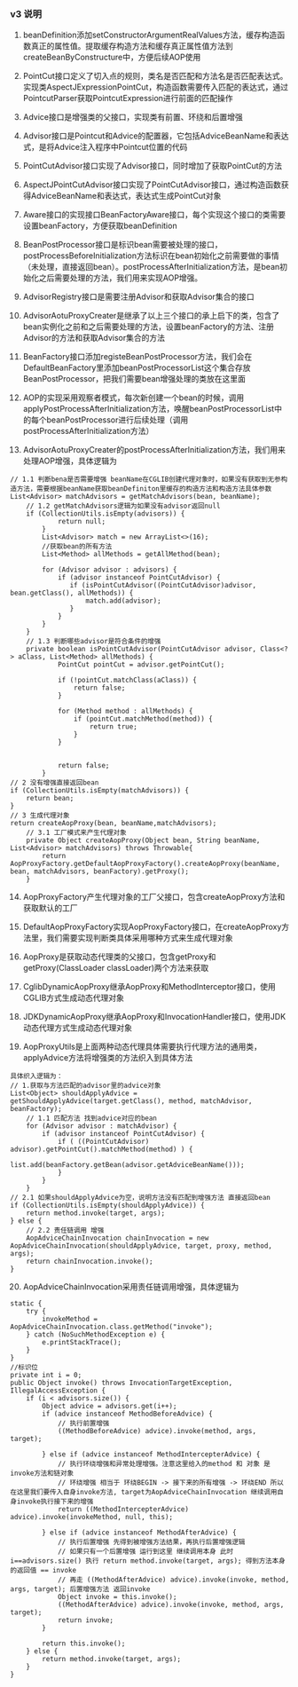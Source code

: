 ### v3 说明
1. beanDefinition添加setConstructorArgumentRealValues方法，缓存构造函数真正的属性值。提取缓存构造方法和缓存真正属性值方法到createBeanByConstructure中，方便后续AOP使用

2. PointCut接口定义了切入点的规则，类名是否匹配和方法名是否匹配表达式。实现类AspectJExpressionPointCut，构造函数需要传入匹配的表达式，通过PointcutParser获取PointcutExpression进行前面的匹配操作

3. Advice接口是增强类的父接口，实现类有前置、环绕和后置增强

4. Advisor接口是Pointcut和Advice的配置器，它包括AdviceBeanName和表达式，是将Advice注入程序中Pointcut位置的代码
5. PointCutAdvisor接口实现了Advisor接口，同时增加了获取PointCut的方法
6. AspectJPointCutAdvisor接口实现了PointCutAdvisor接口，通过构造函数获得AdviceBeanName和表达式，表达式生成PointCut对象

7. Aware接口的实现接口BeanFactoryAware接口，每个实现这个接口的类需要设置beanFactory，方便获取beanDefinition
8. BeanPostProcessor接口是标识bean需要被处理的接口，postProcessBeforeInitialization方法标识在bean初始化之前需要做的事情（未处理，直接返回bean）。postProcessAfterInitialization方法，是bean初始化之后需要处理的方法，我们用来实现AOP增强。
9. AdvisorRegistry接口是需要注册Advisor和获取Advisor集合的接口
10. AdvisorAotuProxyCreater是继承了以上三个接口的承上启下的类，包含了bean实例化之前和之后需要处理的方法，设置beanFactory的方法、注册Advisor的方法和获取Advisor集合的方法
11. BeanFactory接口添加registeBeanPostProcessor方法，我们会在DefaultBeanFactory里添加beanPostProcessorList这个集合存放BeanPostProcessor，把我们需要bean增强处理的类放在这里面
12. AOP的实现采用观察者模式，每次新创建一个bean的时候，调用applyPostProcessAfterInitialization方法，唤醒beanPostProcessorList中的每个beanPostProcessor进行后续处理（调用postProcessAfterInitialization方法）

13. AdvisorAotuProxyCreater的postProcessAfterInitialization方法，我们用来处理AOP增强，具体逻辑为
```
// 1.1 判断bena是否需要增强 beanName在CGLIB创建代理对象时，如果没有获取到无参构造方法，需要根据beanName获取beanDefiniton里缓存的构造方法和构造方法具体参数
List<Advisor> matchAdvisors = getMatchAdvisors(bean, beanName);
    // 1.2 getMatchAdvisors逻辑为如果没有advisor返回null
    if (CollectionUtils.isEmpty(advisors)) {
            return null;
        }
        List<Advisor> match = new ArrayList<>(16);
        //获取bean的所有方法
        List<Method> allMethods = getAllMethod(bean);

        for (Advisor advisor : advisors) {
            if (advisor instanceof PointCutAdvisor) {
               if (isPointCutAdvisor((PointCutAdvisor)advisor, bean.getClass(), allMethods)) {
                   match.add(advisor);
               }
            }
        }
    }
    // 1.3 判断哪些advisor是符合条件的增强
    private boolean isPointCutAdvisor(PointCutAdvisor advisor, Class<?> aClass, List<Method> allMethods) {
            PointCut pointCut = advisor.getPointCut();
    
            if (!pointCut.matchClass(aClass)) {
                return false;
            }
    
            for (Method method : allMethods) {
                if (pointCut.matchMethod(method)) {
                    return true;
                }
            }
    
    
            return false;
        }
// 2 没有增强直接返回bean
if (CollectionUtils.isEmpty(matchAdvisors)) {
    return bean;
}
// 3 生成代理对象
return createAopProxy(bean, beanName,matchAdvisors);
    // 3.1 工厂模式来产生代理对象
    private Object createAopProxy(Object bean, String beanName, List<Advisor> matchAdvisors) throws Throwable{
        return AopProxyFactory.getDefaultAopProxyFactory().createAopProxy(beanName, bean, matchAdvisors, beanFactory).getProxy();
    }
```

14. AopProxyFactory产生代理对象的工厂父接口，包含createAopProxy方法和获取默认的工厂
15. DefaultAopProxyFactory实现AopProxyFactory接口，在createAopProxy方法里，我们需要实现判断类具体采用哪种方式来生成代理对象

16. AopProxy是获取动态代理类的父接口，包含getProxy和getProxy(ClassLoader classLoader)两个方法来获取
17. CglibDynamicAopProxy继承AopProxy和MethodInterceptor接口，使用CGLIB方式生成动态代理对象
18. JDKDynamicAopProxy继承AopProxy和InvocationHandler接口，使用JDK动态代理方式生成动态代理对象

19. AopProxyUtils是上面两种动态代理具体需要执行代理方法的通用类，applyAdvice方法将增强类的方法织入到具体方法
```
具体织入逻辑为：
// 1.获取与方法匹配的advisor里的advice对象
List<Object> shouldApplyAdvice = getShouldApplyAdvice(target.getClass(), method, matchAdvisor, beanFactory);
    // 1.1 匹配方法 找到advice对应的bean
    for (Advisor advisor : matchAdvisor) {
        if (advisor instanceof PointCutAdvisor) {
            if ( ((PointCutAdvisor) advisor).getPointCut().matchMethod(method) ) {
                list.add(beanFactory.getBean(advisor.getAdviceBeanName()));
            }
        }
    }
// 2.1 如果shouldApplyAdvice为空，说明方法没有匹配到增强方法 直接返回bean
if (CollectionUtils.isEmpty(shouldApplyAdvice)) {
    return method.invoke(target, args);
} else {
    // 2.2 责任链调用 增强
    AopAdviceChainInvocation chainInvocation = new AopAdviceChainInvocation(shouldApplyAdvice, target, proxy, method, args);
    return chainInvocation.invoke();
}
```
20. AopAdviceChainInvocation采用责任链调用增强，具体逻辑为
```
static {
    try {
        invokeMethod = AopAdviceChainInvocation.class.getMethod("invoke");
    } catch (NoSuchMethodException e) {
        e.printStackTrace();
    }
}
//标识位
private int i = 0;
public Object invoke() throws InvocationTargetException, IllegalAccessException {
    if (i < advisors.size()) {
        Object advice = advisors.get(i++);
        if (advice instanceof MethodBeforeAdvice) {
            // 执行前置增强
            ((MethodBeforeAdvice) advice).invoke(method, args, target);

        } else if (advice instanceof MethodIntercepterAdvice) {
            // 执行环绕增强和异常处理增强。注意这里给入的method 和 对象 是invoke方法和链对象
            // 环绕增强 相当于 环绕BEGIN -> 接下来的所有增强 -> 环绕END 所以在这里我们要传入自身invoke方法, target为AopAdviceChainInvocation 继续调用自身invoke执行接下来的增强
            return ((MethodIntercepterAdvice) advice).invoke(invokeMethod, null, this);

        } else if (advice instanceof MethodAfterAdvice) {
            // 执行后置增强 先得到被增强方法结果，再执行后置增强逻辑
            // 如果只有一个后置增强 运行到这里 继续调用本身 此时 i==advisors.size() 执行 return method.invoke(target, args); 得到方法本身的返回值 == invoke
            // 再走 ((MethodAfterAdvice) advice).invoke(invoke, method, args, target); 后置增强方法 返回invoke
            Object invoke = this.invoke();
            ((MethodAfterAdvice) advice).invoke(invoke, method, args, target);
            return invoke;
        }

        return this.invoke();
    } else {
        return method.invoke(target, args);
    }
}
```